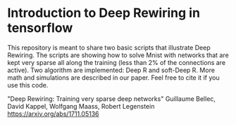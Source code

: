 # Introduction to Deep Rewiring in tensorflow
This repository is meant to share two basic scripts that illustrate Deep Rewiring. The scripts are showing how to solve Mnist with networks that are kept very sparse all along the training (less than 2% of the connections are active). Two algorithm are implemented: Deep R and soft-Deep R. More math and simulations are described in our paper. Feel free to cite it if you use this code.

"Deep Rewiring: Training very sparse deep networks"
Guillaume Bellec, David Kappel, Wolfgang Maass, Robert Legenstein
https://arxiv.org/abs/1711.05136
